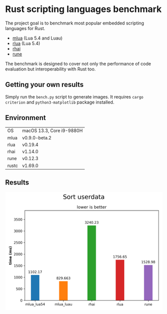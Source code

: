 # Rust scripting languages benchmark

The project goal is to benchmark most popular embedded scripting languages for Rust.

- [mlua](https://crates.io/crates/mlua) (Lua 5.4 and Luau)
- [rlua](https://crates.io/crates/rlua) (Lua 5.4)
- [rhai](https://crates.io/crates/rhai)
- [rune](https://crates.io/crates/rune)

The benchmark is designed to cover not only the performance of code evaluation but interoperability with Rust too.

## Getting your own results

Simply run the `bench.py` script to generate images. It requires `cargo criterion` and `python3-matplotlib` package installed.

## Environment

|       |                               |
|-------|-------------------------------|
| OS    | macOS 13.3, Core i9-9880H     |
| mlua  | v0.9.0-beta.2                 |
| rlua  | v0.19.4                       |
| rhai  | v1.14.0                       |
| rune  | v0.12.3                       |
| rustc | v1.69.0                       |

## Results

![Sorting userdata objects](Sort%20userdata.png)
